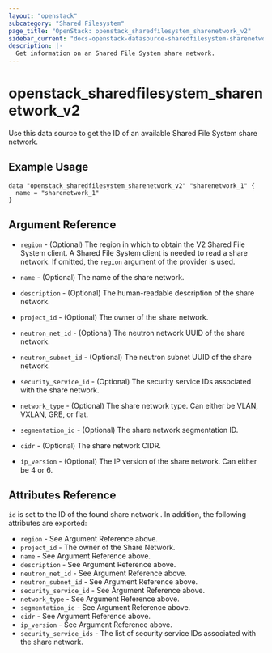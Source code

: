 ```yaml
---
layout: "openstack"
subcategory: "Shared Filesystem"
page_title: "OpenStack: openstack_sharedfilesystem_sharenetwork_v2"
sidebar_current: "docs-openstack-datasource-sharedfilesystem-sharenetwork-v2"
description: |-
  Get information on an Shared File System share network.
---
```


# openstack\_sharedfilesystem\_sharenetwork\_v2

Use this data source to get the ID of an available Shared File System share network.

## Example Usage

```hcl
data "openstack_sharedfilesystem_sharenetwork_v2" "sharenetwork_1" {
  name = "sharenetwork_1"
}
```

## Argument Reference

* `region` - (Optional) The region in which to obtain the V2 Shared File System client.
    A Shared File System client is needed to read a share network. If omitted, the
    `region` argument of the provider is used.

* `name` - (Optional) The name of the share network.

* `description` - (Optional) The human-readable description of the share network.

* `project_id` - (Optional) The owner of the share network.

* `neutron_net_id` - (Optional) The neutron network UUID of the share network.

* `neutron_subnet_id` - (Optional) The neutron subnet UUID of the share network.

* `security_service_id` - (Optional) The security service IDs associated with
    the share network.

* `network_type` - (Optional) The share network type. Can either be VLAN, VXLAN,
    GRE, or flat.

* `segmentation_id` - (Optional) The share network segmentation ID.

* `cidr` - (Optional) The share network CIDR.

* `ip_version` - (Optional) The IP version of the share network. Can either be 4 or 6.

## Attributes Reference

`id` is set to the ID of the found share network . In addition, the following
attributes are exported:

* `region` - See Argument Reference above.
* `project_id` - The owner of the Share Network.
* `name` - See Argument Reference above.
* `description` - See Argument Reference above.
* `neutron_net_id` - See Argument Reference above.
* `neutron_subnet_id` - See Argument Reference above.
* `security_service_id` - See Argument Reference above.
* `network_type` - See Argument Reference above.
* `segmentation_id` - See Argument Reference above.
* `cidr` - See Argument Reference above.
* `ip_version` - See Argument Reference above.
* `security_service_ids` - The list of security service IDs associated with
    the share network.
